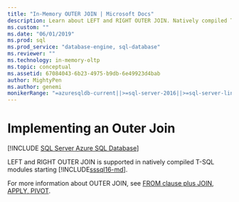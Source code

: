 ```yaml
---
title: "In-Memory OUTER JOIN | Microsoft Docs"
description: Learn about LEFT and RIGHT OUTER JOIN. Natively compiled T-SQL modules support LEFT and RIGHT OUTER JOIN in SQL Server.
ms.custom: ""
ms.date: "06/01/2019"
ms.prod: sql
ms.prod_service: "database-engine, sql-database"
ms.reviewer: ""
ms.technology: in-memory-oltp
ms.topic: conceptual
ms.assetid: 67084043-6b23-4975-b9db-6e49923d4bab
author: MightyPen
ms.author: genemi
monikerRange: "=azuresqldb-current||>=sql-server-2016||>=sql-server-linux-2017||=azuresqldb-mi-current"
---
```

# Implementing an Outer Join

[!INCLUDE [SQL Server Azure SQL Database](../../includes/applies-to-version/sql-asdb.md)]

  LEFT and RIGHT OUTER JOIN is supported in natively compiled T-SQL modules starting [!INCLUDE[sssql16-md](../../includes/sssql16-md.md)].  
  
For more information about OUTER JOIN, see [FROM clause plus JOIN, APPLY, PIVOT](../../t-sql/queries/from-transact-sql.md).
